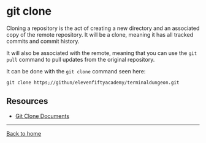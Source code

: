 # git clone

Cloning a repository is the act of creating a new directory and an associated copy of the remote repository. It will be a clone, meaning it has all tracked commits and commit history.

It will also be associated with the remote, meaning that you can use the `git pull` command to pull updates from the original repository.

It can be done with the `git clone` command seen here:
```
git clone https;//githun/elevenfiftyacademy/terminaldungeon.git
```

## Resources

- [Git Clone Documents](https://git-scm.com/docs/git-clone)
---
[Back to home](../README.md)

